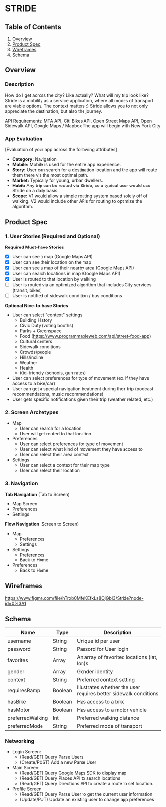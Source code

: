 # STRIDE

## Table of Contents
1. [Overview](#Overview)
1. [Product Spec](#Product-Spec)
1. [Wireframes](#Wireframes)
2. [Schema](#Schema)

## Overview
### Description
How do I get across the city? Like actually? What will my trip look like? Stride is a mobility as a service application, where all modes of transport are viable options. The context matters :) 
Stride allows you to not only appreciate the destination, but also the journey. 

API Requirements: MTA API, Citi Bikes API, Open Street Maps API, Open Sidewalk API, Google Maps / Mapbox
The app will begin with New York City


### App Evaluation
[Evaluation of your app across the following attributes]
- **Category:** Navigation
- **Mobile:** Mobile is used for the entire app experience.
- **Story:** User can search for a destination location and the app will route them there via the most optimal path. 
- **Market:** Typically for young, urban dwellers.
- **Habit:** Any trip can be routed via Stride, so a typical user would use Stride on a daily basis. 
- **Scope:** V1 would allow a simple routing system based solely off of walking. V2 would include other APIs for routing to optimize the algorithm. 

## Product Spec

### 1. User Stories (Required and Optional)

**Required Must-have Stories**

- [x] User can see a map (Google Maps API)
- [x] User can see their location on the map
- [x] User can see a map of their nearby area (Google Maps API)
- [x] User can search locations in map (Google Maps API)
- [x] User is routed to that location by walking
- [ ] User is routed via an optimized algorithm that includes City services (transit, bikes)
- [ ] User is notified of sidewalk condition / bus conditions

**Optional Nice-to-have Stories**

* User can select "context" settings
    * Building History
    * Civic Duty (voting booths)
    * Parks + Greenspace
    * Food (https://www.programmableweb.com/api/street-food-app)
    * Cultural centers 
    * Sidewalk conditions
    * Crowds/people
    * Hills/incline
    * Weather
    * Health
    * Kid-friendly (schools, gun rates)
* User can select preferences for type of movement (ex. if they have access to a bike/car)
* User can get a special navigation treatment during their trip (podcast recommendations, music recommendations)
* User gets specific notifications given their trip (weather related, etc.)

### 2. Screen Archetypes

* Map
   * User can search for a location
   * User will get routed to that location
* Preferences
   * User can select preferences for type of movement
   * User can select what kind of movement they have access to
   * User can select their area context
* Settings
   * User can select a context for their map type
   * User can select their location

### 3. Navigation

**Tab Navigation** (Tab to Screen)

* Map Screen
* Preferences
* Settings

**Flow Navigation** (Screen to Screen)

* Map 
    * Preferences
    * Settings
* Settings
    * Preferences
    * Back to Home
* Preferences
    * Back to Home

## Wireframes
https://www.figma.com/file/hTrxb0MfeKEfkLs8OjGbI3/Stride?node-id=0%3A1

## Schema 
| Name  | Type  | Description            |
|-------|-------|------------------------|
| username |   String | Unique id per user |
| password |   String | Passord for User login |
| favorites   |  Array  |  An array of favorited locations (lat, lon)s |
| gender |  Array  | Gender identity |
| context   |  String  | Preferred context setting |
| requiresRamp |  Boolean  | Illustrates whether the user requires better sidewalk conditions |
| hasBike | Boolean | Has access to a bike |
| hasMotor | Boolean | Has access to a motor vehicle |
| preferredWalking | Int | Preferred walking distance |
| preferredMode | String | Preferred mode of transport |

### Networking
* Login Screen: 
   * (Read/GET) Query Parse Users
   * (Create/POST) Add a new Parse User
* Main Screen: 
   * (Read/GET) Query Google Maps SDK to display map
   * (Read/GET) Query Places API to search locations
   * (Read/GET) Query Directions API to create a route to set location. 
* Profile Screen
   * (Read/GET) Query Parse User to get the current user information
   * (Update/PUT) Update an existing user to change app preferences
